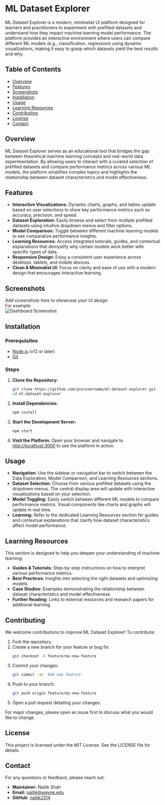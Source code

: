 # ML Dataset Explorer

ML Dataset Explorer is a modern, minimalist UI platform designed for learners and practitioners to experiment with prefilled datasets and understand how they impact machine learning model performance. The platform provides an interactive environment where users can compare different ML models (e.g., classification, regression) using dynamic visualizations, making it easy to grasp which datasets yield the best results and why.

## Table of Contents
- [Overview](#overview)
- [Features](#features)
- [Screenshots](#screenshots)
- [Installation](#installation)
- [Usage](#usage)
- [Learning Resources](#learning-resources)
- [Contributing](#contributing)
- [License](#license)
- [Contact](#contact)

## Overview
ML Dataset Explorer serves as an educational tool that bridges the gap between theoretical machine learning concepts and real-world data experimentation. By allowing users to interact with a curated selection of prefilled datasets and compare performance metrics across various ML models, the platform simplifies complex topics and highlights the relationship between dataset characteristics and model effectiveness.

## Features
- **Interactive Visualizations:** Dynamic charts, graphs, and tables update based on user selections to show key performance metrics such as accuracy, precision, and speed.
- **Dataset Exploration:** Easily browse and select from multiple prefilled datasets using intuitive dropdown menus and filter options.
- **Model Comparison:** Toggle between different machine learning models to see comparative performance insights.
- **Learning Resources:** Access integrated tutorials, guides, and contextual explanations that demystify why certain models work better with specific types of data.
- **Responsive Design:** Enjoy a consistent user experience across desktops, tablets, and mobile devices.
- **Clean & Minimalist UI:** Focus on clarity and ease of use with a modern design that encourages interactive learning.

## Screenshots
*Add screenshots here to showcase your UI design.*  
For example:  
![Dashboard Screenshot](path/to/screenshot.png)

## Installation

### Prerequisites
- [Node.js](https://nodejs.org/) (v12 or later)
- [Git](https://git-scm.com/)

### Steps
1. **Clone the Repository:**
   ```bash
   git clone https://github.com/yourusername/ml-dataset-explorer.git
   cd ml-dataset-explorer
   ```
2. **Install Dependencies:**
   ```bash
   npm install
   ```
3. **Start the Development Server:**
   ```bash
   npm start
   ```
4. **Visit the Platform:**
   Open your browser and navigate to [http://localhost:3000](http://localhost:3000) to see the platform in action.

## Usage

- **Navigation:** Use the sidebar or navigation bar to switch between the Data Exploration, Model Comparison, and Learning Resources sections.
- **Dataset Selection:** Choose from various prefilled datasets using the dropdown menus. The central display area will update with interactive visualizations based on your selection.
- **Model Toggling:** Easily switch between different ML models to compare performance metrics. Visual components like charts and graphs will update in real time.
- **Learning:** Refer to the dedicated Learning Resources section for guides and contextual explanations that clarify how dataset characteristics affect model performance.

## Learning Resources

This section is designed to help you deepen your understanding of machine learning:

- **Guides & Tutorials:** Step-by-step instructions on how to interpret various performance metrics.
- **Best Practices:** Insights into selecting the right datasets and optimizing models.
- **Case Studies:** Examples demonstrating the relationship between dataset characteristics and model effectiveness.
- **Further Reading:** Links to external resources and research papers for additional learning.

## Contributing

We welcome contributions to improve ML Dataset Explorer! To contribute:

1. Fork the repository.
2. Create a new branch for your feature or bug fix:
   ```bash
   git checkout -b feature/my-new-feature
   ```
3. Commit your changes:
   ```bash
   git commit -am 'Add new feature'
   ```
4. Push to your branch:
   ```bash
   git push origin feature/my-new-feature
   ```
5. Open a pull request detailing your changes.

For major changes, please open an issue first to discuss what you would like to change.

## License

This project is licensed under the MIT License. See the LICENSE file for details.

## Contact

For any questions or feedback, please reach out:

- **Maintainer:** Naitik Shah
- **Email:** naitik@wayne.edu
- **GitHub:** [naitik2314](https://github.com/naitik2314)